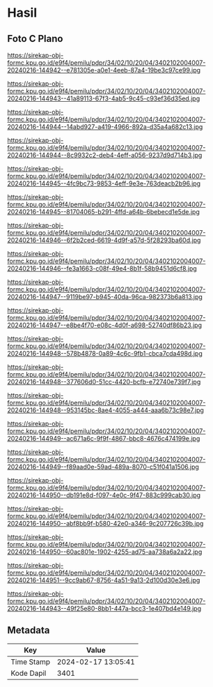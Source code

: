 # Hasil

## Foto C Plano

https://sirekap-obj-formc.kpu.go.id/e9f4/pemilu/pdpr/34/02/10/20/04/3402102004007-20240216-144942--e781305e-a0e1-4eeb-87a4-19be3c97ce99.jpg

https://sirekap-obj-formc.kpu.go.id/e9f4/pemilu/pdpr/34/02/10/20/04/3402102004007-20240216-144943--41a89113-67f3-4ab5-9c45-c93ef36d35ed.jpg

https://sirekap-obj-formc.kpu.go.id/e9f4/pemilu/pdpr/34/02/10/20/04/3402102004007-20240216-144944--14abd927-a419-4966-892a-d35a4a682c13.jpg

https://sirekap-obj-formc.kpu.go.id/e9f4/pemilu/pdpr/34/02/10/20/04/3402102004007-20240216-144944--8c9932c2-deb4-4eff-a056-9237d9d714b3.jpg

https://sirekap-obj-formc.kpu.go.id/e9f4/pemilu/pdpr/34/02/10/20/04/3402102004007-20240216-144945--4fc9bc73-9853-4eff-9e3e-763deacb2b96.jpg

https://sirekap-obj-formc.kpu.go.id/e9f4/pemilu/pdpr/34/02/10/20/04/3402102004007-20240216-144945--81704065-b291-4ffd-a64b-6bebecd1e5de.jpg

https://sirekap-obj-formc.kpu.go.id/e9f4/pemilu/pdpr/34/02/10/20/04/3402102004007-20240216-144946--6f2b2ced-6619-4d9f-a57d-5f28293ba60d.jpg

https://sirekap-obj-formc.kpu.go.id/e9f4/pemilu/pdpr/34/02/10/20/04/3402102004007-20240216-144946--fe3a1663-c08f-49e4-8b1f-58b9451d6cf8.jpg

https://sirekap-obj-formc.kpu.go.id/e9f4/pemilu/pdpr/34/02/10/20/04/3402102004007-20240216-144947--9119be97-b945-40da-96ca-982373b6a813.jpg

https://sirekap-obj-formc.kpu.go.id/e9f4/pemilu/pdpr/34/02/10/20/04/3402102004007-20240216-144947--e8be4f70-e08c-4d0f-a698-52740df86b23.jpg

https://sirekap-obj-formc.kpu.go.id/e9f4/pemilu/pdpr/34/02/10/20/04/3402102004007-20240216-144948--578b4878-0a89-4c6c-9fb1-cbca7cda498d.jpg

https://sirekap-obj-formc.kpu.go.id/e9f4/pemilu/pdpr/34/02/10/20/04/3402102004007-20240216-144948--377606d0-51cc-4420-bcfb-e72740e739f7.jpg

https://sirekap-obj-formc.kpu.go.id/e9f4/pemilu/pdpr/34/02/10/20/04/3402102004007-20240216-144948--953145bc-8ae4-4055-a444-aaa6b73c98e7.jpg

https://sirekap-obj-formc.kpu.go.id/e9f4/pemilu/pdpr/34/02/10/20/04/3402102004007-20240216-144949--ac671a6c-9f9f-4867-bbc8-4676c474199e.jpg

https://sirekap-obj-formc.kpu.go.id/e9f4/pemilu/pdpr/34/02/10/20/04/3402102004007-20240216-144949--f89aad0e-59ad-489a-8070-c51f041a1506.jpg

https://sirekap-obj-formc.kpu.go.id/e9f4/pemilu/pdpr/34/02/10/20/04/3402102004007-20240216-144950--db191e8d-f097-4e0c-9f47-883c999cab30.jpg

https://sirekap-obj-formc.kpu.go.id/e9f4/pemilu/pdpr/34/02/10/20/04/3402102004007-20240216-144950--abf8bb9f-b580-42e0-a346-9c207726c39b.jpg

https://sirekap-obj-formc.kpu.go.id/e9f4/pemilu/pdpr/34/02/10/20/04/3402102004007-20240216-144950--60ac801e-1902-4255-ad75-aa738a6a2a22.jpg

https://sirekap-obj-formc.kpu.go.id/e9f4/pemilu/pdpr/34/02/10/20/04/3402102004007-20240216-144951--9cc9ab67-8756-4a51-9a13-2d100d30e3e6.jpg

https://sirekap-obj-formc.kpu.go.id/e9f4/pemilu/pdpr/34/02/10/20/04/3402102004007-20240216-144943--49f25e80-8bb1-447a-bcc3-1e407bd4e149.jpg


## Metadata

| Key        | Value               |
| ---------- | ------------------- |
| Time Stamp | 2024-02-17 13:05:41 |
| Kode Dapil | 3401                |



